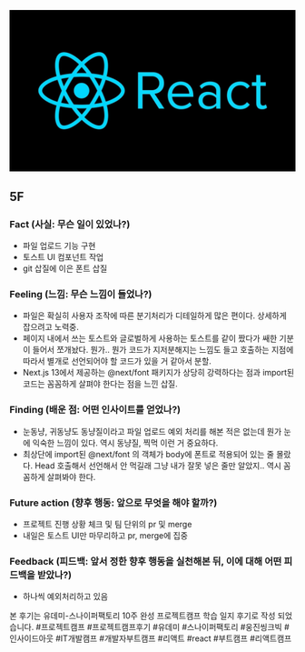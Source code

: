 ![img_react.png](../assets/img_react.png)

## 5F

### Fact (사실: 무슨 일이 있었나?)

- 파일 업로드 기능 구현
- 토스트 UI 컴포넌트 작업
- git 삽질에 이은 폰트 삽질

### Feeling (느낌: 무슨 느낌이 들었나?)

- 파일은 확실히 사용자 조작에 따른 분기처리가 디테일하게 많은 편이다. 상세하게 잡으려고 노력중.
- 페이지 내에서 쓰는 토스트와 글로벌하게 사용하는 토스트를 같이 짰다가 쌔한 기분이 들어서 쪼개놨다. 뭔가.. 뭔가 코드가 지저분해지는 느낌도 들고 호출하는 지점에 따라서 별개로 선언되어야 할 코드가 있을 거 같아서 분할.
- Next.js 13에서 제공하는 @next/font 패키지가 상당히 강력하다는 점과 import된 코드는 꼼꼼하게 살펴야 한다는 점을 느낀 삽질.

### Finding (배운 점: 어떤 인사이트를 얻었나?)

- 눈동냥, 귀동냥도 동냥질이라고 파일 업로드 예외 처리를 해본 적은 없는데 뭔가 눈에 익숙한 느낌이 있다. 역시 동냥질, 찍먹 이런 거 중요하다.
- 최상단에 import된 @next/font 의 객체가 body에 폰트로 적용되어 있는 줄 몰랐다. Head 호출해서 선언해서 안 먹길래 그냥 내가 잘못 넣은 줄만 알았지.. 역시 꼼꼼하게 살펴봐야 한다.

### Future action (향후 행동: 앞으로 무엇을 해야 할까?)

- 프로젝트 진행 상황 체크 및 팀 단위의 pr 및 merge
- 내일은 토스트 UI만 마무리하고 pr, merge에 집중

### Feedback (피드백: 앞서 정한 향후 행동을 실천해본 뒤, 이에 대해 어떤 피드백을 받았나?)

- 하나씩 예외처리하고 있음

본 후기는 유데미-스나이퍼팩토리 10주 완성 프로젝트캠프 학습 일지 후기로 작성 되었습니다. #프로젝트캠프 #프로젝트캠프후기 #유데미 #스나이퍼팩토리 #웅진씽크빅 #인사이드아웃 #IT개발캠프 #개발자부트캠프 #리액트 #react #부트캠프 #리액트캠프
